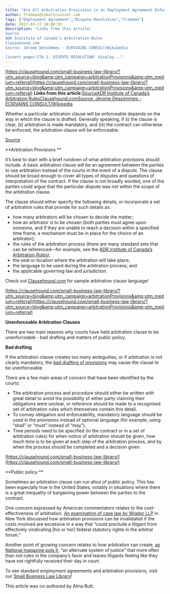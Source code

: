 ```yaml
---
title: "Are All Arbitration Provisions in an Employment Agreement Enforceable?"
author: frahman@cobaltcounsel.com
tags: ["Employment Agreement","Dispute Resolution","frahman"]
date: 2017-03-27 10:00:53
description: "Links from this article:
Source
ADR Institute of Canada’s Arbitration Rules
Clausehound.com
Source: Jérome Dessômmes - ÉCRIVAINS CONSULT/Wikipedia 

[insert page='CTA 1: DISPUTE RESOLUTION' display..."
---
```


[https://clausehound.com/small-business-law-library/?utm_source=blog&amp;utm_campaign=arbitrationProvisions&amp;utm_medium=referral](https://clausehound.com/small-business-law-library/?utm_source=blog&amp;utm_campaign=arbitrationProvisions&amp;utm_medium=referral)
**Links from this article:**[Source](https://pixabay.com/en/office-business-businessmen-227169/)[ADR Institute of Canada’s Arbitration Rules](http://adric.ca/arbrules/)[Clausehound.com](https://clausehound.com/small-business-law-library/?utm_source=blog&amp;utm_campaign=arbitrationProvisions&amp;utm_medium=referral)[Source: Jérome Dessômmes - ÉCRIVAINS CONSULT/Wikipedia ](https://commons.m.wikimedia.org/wiki/File:Ecrivains_consult_-_Texte_4_mains.jpg#mw-jump-to-license)

Whether a particular arbitration clause will be enforceable depends on the way in which the clause is drafted. Generally speaking, if (i) the clause is clear, (ii) arbitration is made mandatory, and (iii) the contract can otherwise be enforced, the arbitration clause will be enforceable.

 

[Source](https://pixabay.com/en/office-business-businessmen-227169/)

 

**Arbitration Provisions **

It’s best to start with a brief rundown of what arbitration provisions should include. A basic arbitration clause will be an agreement between the parties to use arbitration instead of the courts in the event of a dispute. The clause should be broad enough to cover all types of disputes and questions of interpretation of the contract. If the clause is not broadly worded, one of the parties could argue that the particular dispute was not within the scope of the arbitration clause.

 

The clause should either specify the following details, or incorporate a set of arbitration rules that provide for such details as:

- how many arbitrators will be chosen to decide the matter;
- how an arbitrator is to be chosen (both parties must agree upon someone, and if they are unable to reach a decision within a specified time frame, a mechanism must be in place for the choice of an arbitrator);
- the rules of the arbitration process (there are many standard sets that can be referenced—for example, see the [ADR Institute of Canada’s Arbitration Rules](http://adric.ca/arbrules/));
- the seat or location where the arbitration will take place;
- the language to be used during the arbitration process; and
- the applicable governing law and jurisdiction.

 

Check out [Clausehound.com](https://clausehound.com/small-business-law-library/?utm_source=blog&amp;utm_campaign=arbitrationProvisions&amp;utm_medium=referral) for sample arbitration clause language!

[https://clausehound.com/small-business-law-library/?utm_source=blog&amp;utm_campaign=arbitrationProvisions&amp;utm_medium=referral](https://clausehound.com/small-business-law-library/?utm_source=blog&amp;utm_campaign=arbitrationProvisions&amp;utm_medium=referral)

 

**Unenforceable Arbitration Clauses**

There are two main reasons why courts have held arbitration clause to be unenforceable - bad drafting and matters of public policy.

 

 

**Bad drafting**

If the arbitration clause creates too many ambiguities, or if arbitration is not clearly mandatory, the  [bad drafting of provisions](http://blog.clausehound.com/multi-tiered-dispute-resolution-clauses-enforceable-if-4-criteria-are-met/) may cause the clause to be unenforceable.

There are a few main areas of concern that have been identified by the courts:

- The arbitration process and procedure should either be written with great detail to avoid the possibility of either party claiming their obligations were unclear, or reference should be made to a recognised set of arbitration rules which themselves contain this detail.
- To convey obligation and enforceability, mandatory language should be used in the provisions instead of optional language (for example, using “shall” or “must” instead of “may”).
- Time periods need to be specified (in the contract or in a set of arbitration rules) for when notice of arbitration should be given, how much time is to be given at each step of the arbitration process, and by when the process should be completed and a decision given.

 

[https://clausehound.com/small-business-law-library/](https://clausehound.com/small-business-law-library/)

 

**Public policy **

Sometimes an arbitration clause can run afoul of public policy. This has been especially true in the United States, notably in situations where there is a great inequality of bargaining power between the parties to the contract.

 

One concern expressed by American commentators relates to the cost-effectiveness of arbitration. [An examination of case law by Wigdor LLP](http://www.wigdorlaw.com/2014/03/24/is-your-employment-arbitration-agreement-enforceable/) in New York discussed how arbitration provisions can be invalidated if the costs involved are excessive in a way that “could preclude a litigant from effectively vindicating [his or her] federal statutory rights in the arbitral forum.”

 

Another point of growing concern relates to how arbitration can create, [as National magazine puts it](http://www.nationalmagazine.ca/Blog/November-2015/Mandatory-arbitration-clauses-How-do-the-consumers.aspx), “an alternate system of justice” that more often than not rules in the company’s favor and leaves litigants feeling like they have not rightfully received their day in court.

 

To see standard employment agreements and arbitration provisions, visit our [Small Business Law Library](https://clausehound.com/small-business-law-library/?utm_source=blog&amp;utm_campaign=arbitrationProvisions&amp;utm_medium=referral)!

 

This article was co-authored by Alina Butt.

 